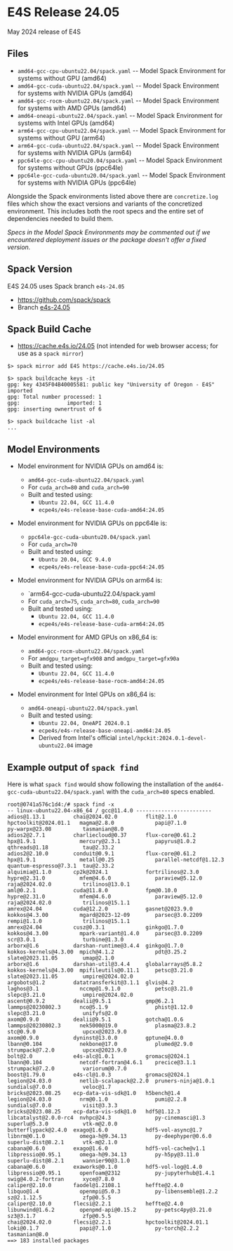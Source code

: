 # E4S Release 24.05

May 2024 release of E4S

## Files

* `amd64-gcc-cpu-ubuntu22.04/spack.yaml` -- Model Spack Environment for systems without GPU (amd64)
* `amd64-gcc-cuda-ubuntu22.04/spack.yaml` -- Model Spack Environment for systems with NVIDIA GPUs (amd64)
* `amd64-gcc-rocm-ubuntu22.04/spack.yaml` -- Model Spack Environment for systems with AMD GPUs (amd64)
* `amd64-oneapi-ubuntu22.04/spack.yaml` -- Model Spack Environment for systems with Intel GPUs (amd64)
* `arm64-gcc-cpu-ubuntu22.04/spack.yaml` -- Model Spack Environment for systems without GPU (arm64)
* `arm64-gcc-cuda-ubuntu22.04/spack.yaml` -- Model Spack Environment for systems with NVIDIA GPUs (arm64)
* `ppc64le-gcc-cpu-ubuntu20.04/spack.yaml` -- Model Spack Environment for systems without GPUs (ppc64le)
* `ppc64le-gcc-cuda-ubuntu20.04/spack.yaml` -- Model Spack Environment for systems with NVIDIA GPUs (ppc64le)

Alongside the Spack environments listed above there are `concretize.log` files which show the exact versions and variants of the concretized environment. This includes both the root specs and the entire set of dependencies needed to build them.

*Specs in the Model Spack Environments may be commented out if we encountered deployment issues or the package doesn't offer a fixed version.*


## Spack Version

E4S 24.05 uses Spack branch `e4s-24.05`
* https://github.com/spack/spack
* Branch [e4s-24.05](https://github.com/spack/spack/tree/e4s-24.05)


## Spack Build Cache

* https://cache.e4s.io/24.05 (not intended for web browser access; for use as a `spack mirror`)

```
$> spack mirror add E4S https://cache.e4s.io/24.05

$> spack buildcache keys -it
gpg: key 4345F04B40005581: public key "University of Oregon - E4S" imported
gpg: Total number processed: 1
gpg:               imported: 1
gpg: inserting ownertrust of 6

$> spack buildcache list -al
...
```

## Model Environments

* Model environment for NVIDIA GPUs on amd64 is:
  * `amd64-gcc-cuda-ubuntu22.04/spack.yaml`
  * For `cuda_arch=80` and `cuda_arch=90`
  * Built and tested using:
    * `Ubuntu 22.04, GCC 11.4.0`
    * `ecpe4s/e4s-release-base-cuda-amd64:24.05`

* Model environment for NVIDIA GPUs on ppc64le is:
  * `ppc64le-gcc-cuda-ubuntu20.04/spack.yaml`
  * For `cuda_arch=70`
  * Built and tested using:
    * `Ubuntu 20.04, GCC 9.4.0`
    * `ecpe4s/e4s-release-base-cuda-ppc64:24.05`

* Model environment for NVIDIA GPUs on arm64 is:
  * `arm64-gcc-cuda-ubuntu22.04/spack.yaml
  * For `cuda_arch=75`, `cuda_arch=80`, `cuda_arch=90`
  * Built and tested using:
    * `Ubuntu 22.04, GCC 11.4.0`
    * `ecpe4s/e4s-release-base-cuda-arm64:24.05`

* Model environment for AMD GPUs on x86_64 is:
  * `amd64-gcc-rocm-ubuntu22.04/spack.yaml`
  * For `amdgpu_target=gfx908` and `amdgpu_target=gfx90a`
  * Built and tested using:
    * `Ubuntu 22.04, GCC 11.4.0`
    * `ecpe4s/e4s-release-base-rocm-amd64:24.05`

* Model environment for Intel GPUs on x86_64 is:
  * `amd64-oneapi-ubuntu22.04/spack.yaml`
  * Built and tested using:
    * `Ubuntu 22.04, OneAPI 2024.0.1`
    * `ecpe4s/e4s-release-base-oneapi-amd64:24.05`
    * Derived from Intel's official `intel/hpckit:2024.0.1-devel-ubuntu22.04` image

## Example output of `spack find`

Here is what `spack find` would show following the installation of the `amd64-gcc-cuda-ubuntu22.04/spack.yaml` with the `cuda_arch=80` specs enabled.

```
root@0741a576c1d4:/# spack find -x
-- linux-ubuntu22.04-x86_64 / gcc@11.4.0 ------------------------
adios@1.13.1         chai@2024.02.0         flit@2.1.0            hpctoolkit@2024.01.1   magma@2.8.0             papi@7.1.0              py-warpx@23.08          tasmanian@8.0
adios2@2.7.1         charliecloud@0.37      flux-core@0.61.2      hpx@1.9.1              mercury@2.3.1           papyrus@1.0.2           qthreads@1.18           tau@2.33.2
adios2@2.10.0        conduit@0.9.1          flux-core@0.61.2      hpx@1.9.1              metall@0.25             parallel-netcdf@1.12.3  quantum-espresso@7.3.1  tau@2.33.2
alquimia@1.1.0       cp2k@2024.1            fortrilinos@2.3.0     hypre@2.31.0           mfem@4.6.0              paraview@5.12.0         raja@2024.02.0          trilinos@13.0.1
aml@0.2.1            cuda@11.8.0            fpm@0.10.0            hypre@2.31.0           mfem@4.6.0              paraview@5.12.0         raja@2024.02.0          trilinos@15.1.1
amrex@24.04          cuda@12.2.0            gasnet@2023.9.0       kokkos@4.3.00          mgard@2023-12-09        parsec@3.0.2209         rempi@1.1.0             trilinos@15.1.1
amrex@24.04          cusz@0.3.1             ginkgo@1.7.0          kokkos@4.3.00          mpark-variant@1.4.0     parsec@3.0.2209         scr@3.0.1               turbine@1.3.0
arborx@1.6           darshan-runtime@3.4.4  ginkgo@1.7.0          kokkos-kernels@4.3.00  mpich@4.1.2             pdt@3.25.2              slate@2023.11.05        umap@2.1.0
arborx@1.6           darshan-util@3.4.4     globalarrays@5.8.2    kokkos-kernels@4.3.00  mpifileutils@0.11.1     petsc@3.21.0            slate@2023.11.05        umpire@2024.02.0
argobots@1.2         datatransferkit@3.1.1  glvis@4.2             laghos@3.1             nccmp@1.9.1.0           petsc@3.21.0            slepc@3.21.0            umpire@2024.02.0
ascent@0.9.2         dealii@9.5.1           gmp@6.2.1             lammps@20230802.3      nco@5.1.9               phist@1.12.0            slepc@3.21.0            unifyfs@2.0
axom@0.9.0           dealii@9.5.1           gotcha@1.0.6          lammps@20230802.3      nek5000@19.0            plasma@23.8.2           stc@0.9.0               upcxx@2023.9.0
axom@0.9.0           dyninst@13.0.0         gptune@4.0.0          lbann@0.104            nekbone@17.0            plumed@2.9.0            strumpack@7.2.0         upcxx@2023.9.0
bolt@2.0             e4s-alc@1.0.1          gromacs@2024.1        lbann@0.104            netcdf-fortran@4.6.1    precice@3.1.1           strumpack@7.2.0         variorum@0.7.0
boost@1.79.0         e4s-cl@1.0.3           gromacs@2024.1        legion@24.03.0         netlib-scalapack@2.2.0  pruners-ninja@1.0.1     sundials@7.0.0          veloc@1.7
bricks@2023.08.25    ecp-data-vis-sdk@1.0   h5bench@1.4           legion@24.03.0         nrm@0.1.0               pumi@2.2.8              sundials@7.0.0          visit@3.3.3
bricks@2023.08.25    ecp-data-vis-sdk@1.0   hdf5@1.12.3           libcatalyst@2.0.0-rc4  nvhpc@24.3              py-cinemasci@1.3        superlu@5.3.0           vtk-m@2.0.0
butterflypack@2.4.0  exago@1.6.0            hdf5-vol-async@1.7    libnrm@0.1.0           omega-h@9.34.13         py-deephyper@0.6.0      superlu-dist@8.2.1      vtk-m@2.1.0
cabana@0.6.0         exago@1.6.0            hdf5-vol-cache@v1.1   libpressio@0.95.1      omega-h@9.34.13         py-h5py@3.11.0          superlu-dist@8.2.1      wannier90@3.1.0
cabana@0.6.0         exaworks@0.1.0         hdf5-vol-log@1.4.0    libpressio@0.95.1      openfoam@2312           py-jupyterhub@1.4.1     swig@4.0.2-fortran      xyce@7.8.0
caliper@2.10.0       faodel@1.2108.1        heffte@2.4.0          libquo@1.4             openmpi@5.0.3           py-libensemble@1.2.2    sz@2.1.12.5             zfp@0.5.5
caliper@2.10.0       flecsi@2.2.1           heffte@2.4.0          libunwind@1.6.2        openpmd-api@0.15.2      py-petsc4py@3.21.0      sz3@3.1.7               zfp@0.5.5
chai@2024.02.0       flecsi@2.2.1           hpctoolkit@2024.01.1  loki@0.1.7             papi@7.1.0              py-torch@2.2.2          tasmanian@8.0
==> 183 installed packages
```
